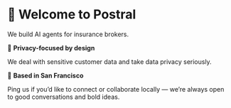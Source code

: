 # 👋 Welcome to Postral

We build AI agents for insurance brokers.

🔐 **Privacy-focused by design**

We deal with sensitive customer data and take data privacy seriously.

📍 **Based in San Francisco**

Ping us if you’d like to connect or collaborate locally — we’re always open to good conversations and bold ideas.
